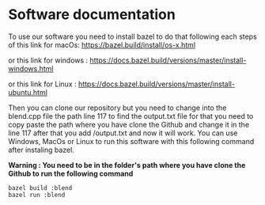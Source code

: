 # Software documentation

To use our software you need to install bazel to do that following each steps of this link for macOs:
https://bazel.build/install/os-x.html

or this link for windows :
https://docs.bazel.build/versions/master/install-windows.html

or this link for Linux :
https://docs.bazel.build/versions/master/install-ubuntu.html

Then you can clone our repository but you need to change into the blend.cpp file the path line 117 to find the output.txt file for that you need to copy paste the path where you have clone the Github and change it in the line 117 after that you add /output.txt and now it will work. You can use Windows, MacOs or Linux to run this software with this following command after instaling bazel.

<b>
Warning : You need to be in the folder's path where you have clone the Github to run the following command
</b>

```
bazel build :blend
bazel run :blend
```
